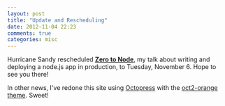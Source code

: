 ```yaml
---
layout: post
title: "Update and Rescheduling"
date: 2012-11-04 22:23
comments: true
categories: misc
---
```


Hurricane Sandy rescheduled
  [**Zero to Node**](http://www.meetup.com/Nova-Node/events/84918342/), my talk
  about writing and deploying a node.js app in production, to Tuesday, November
  6. Hope to see you there!
  
  In other news, I've redone this site using [Octopress](http://octopress.org/)
  with the [oct2-orange theme](https://github.com/roberto/oct2-orange). Sweet!
